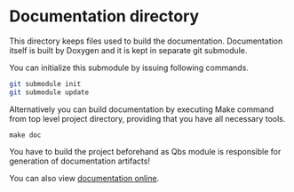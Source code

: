 # Documentation directory

This directory keeps files used to build the documentation. Documentation itself
is built by Doxygen and it is kept in separate git submodule.

You can initialize this submodule by issuing following commands.
```sh
git submodule init
git submodule update
```

Alternatively you can build documentation by executing Make command from top
level project directory, providing that you have all necessary tools.
```
make doc
```
You have to build the project beforehand as Qbs module is responsible for
generation of documentation artifacts!

You can also view [documentation online](https://michpolicht.github.io/CuteHMI_Doxygen/docs/).

